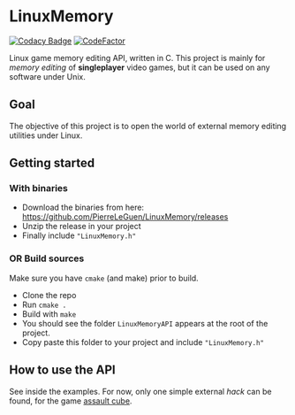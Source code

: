 # LinuxMemory

[![Codacy Badge](https://api.codacy.com/project/badge/Grade/0f2d892835f44b6c9a599b39e8155eeb)](https://app.codacy.com/app/PierreLeGuen/LinuxMemory?utm_source=github.com&utm_medium=referral&utm_content=PierreLeGuen/LinuxMemory&utm_campaign=Badge_Grade_Dashboard)
[![CodeFactor](https://www.codefactor.io/repository/github/pierreleguen/linuxmemory/badge)](https://www.codefactor.io/repository/github/pierreleguen/linuxmemory)

Linux game memory editing API, written in C. This project is mainly for _memory editing_ of **singleplayer** video games, but it can be used on any software under Unix.

## Goal

The objective of this project is to open the world of external memory editing utilities under Linux.

## Getting started

### With binaries

- Download the binaries from here: <https://github.com/PierreLeGuen/LinuxMemory/releases>
- Unzip the release in your project
- Finally include `"LinuxMemory.h"`

### OR Build sources

Make sure you have `cmake` (and make) prior to build.

- Clone the repo
- Run  `cmake .`
- Build with `make`
- You should see the folder `LinuxMemoryAPI` appears at the root of the project.
-   Copy paste this folder to your project and include `"LinuxMemory.h"`

## How to use the API

See inside the examples. For now, only one simple external _hack_ can be found, for the game [assault cube](https://assault.cubers.net/).
